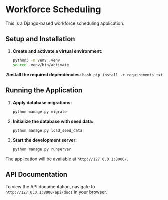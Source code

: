 # Workforce Scheduling

This is a Django-based workforce scheduling application.

## Setup and Installation

1.  **Create and activate a virtual environment:**
    ```bash
    python3 -m venv .venv
    source .venv/bin/activate
    ```

2**Install the required dependencies:**
    ```bash
    pip install -r requirements.txt
    ```

## Running the Application

1.  **Apply database migrations:**
    ```bash
    python manage.py migrate
    ```

2.  **Initialize the database with seed data:**
    ```bash
    python manage.py load_seed_data
    ```

3.  **Start the development server:**
    ```bash
    python manage.py runserver
    ```

The application will be available at `http://127.0.0.1:8000/`.

## API Documentation

To view the API documentation, navigate to `http://127.0.0.1:8000/api/docs` in your browser.
